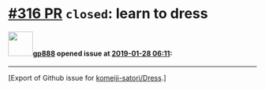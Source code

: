 # [\#316 PR](https://github.com/komeiji-satori/Dress/pull/316) `closed`: learn to dress

#### <img src="https://avatars.githubusercontent.com/u/16898209?u=b75e07bde34279edb2629459b436ed9a8a2f6ed7&v=4" width="50">[gp888](https://github.com/gp888) opened issue at [2019-01-28 06:11](https://github.com/komeiji-satori/Dress/pull/316):






-------------------------------------------------------------------------------



[Export of Github issue for [komeiji-satori/Dress](https://github.com/komeiji-satori/Dress).]
